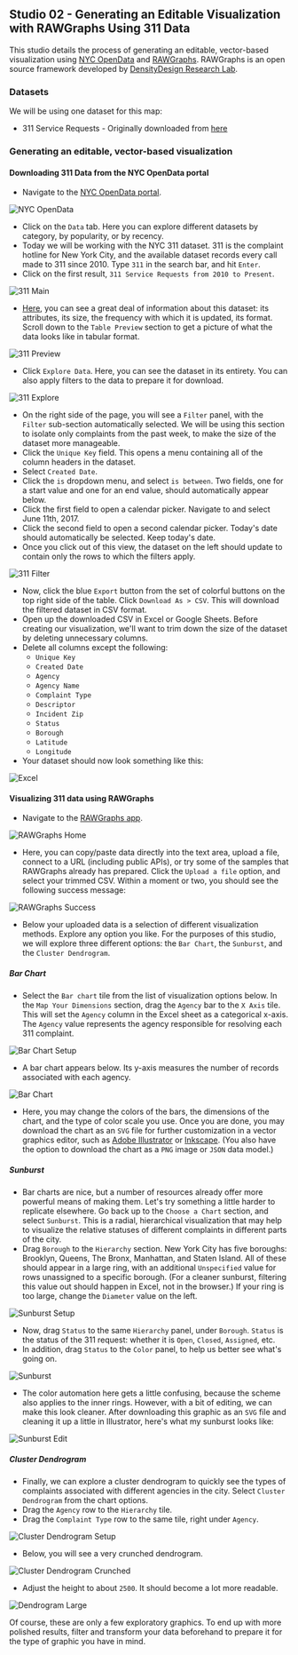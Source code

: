 ## Studio 02 - Generating an Editable Visualization with RAWGraphs Using 311 Data

This studio details the process of generating an editable, vector-based visualization using [NYC OpenData](https://opendata.cityofnewyork.us/) and [RAWGraphs](http://rawgraphs.io/). RAWGraphs is an open source framework developed by [DensityDesign Research Lab](http://www.densitydesign.org/).

### Datasets

We will be using one dataset for this map:

* 311 Service Requests - Originally downloaded from [here](https://data.cityofnewyork.us/Social-Services/311-Service-Requests-from-2010-to-Present/erm2-nwe9/data)

### Generating an editable, vector-based visualization
#### Downloading 311 Data from the NYC OpenData portal

* Navigate to the [NYC OpenData portal](https://opendata.cityofnewyork.us/).

![NYC OpenData](https://github.com/emilyfuhrman/datavis_design/blob/master/2017_Summer/Studios/Images/02/01_NYC_OpenData_Home.png)

* Click on the `Data` tab. Here you can explore different datasets by category, by popularity, or by recency. 
* Today we will be working with the NYC 311 dataset. 311 is the complaint hotline for New York City, and the available dataset records every call made to 311 since 2010. Type `311` in the search bar, and hit `Enter`. 
* Click on the first result, `311 Service Requests from 2010 to Present`.

![311 Main](https://github.com/emilyfuhrman/datavis_design/blob/master/2017_Summer/Studios/Images/02/02_311_Main.png)

* [Here](https://data.cityofnewyork.us/Social-Services/311-Service-Requests-from-2010-to-Present/erm2-nwe9), you can see a great deal of information about this dataset: its attributes, its size, the frequency with which it is updated, its format. Scroll down to the `Table Preview` section to get a picture of what the data looks like in tabular format.

![311 Preview](https://github.com/emilyfuhrman/datavis_design/blob/master/2017_Summer/Studios/Images/02/03_311_Preview.png)

* Click `Explore Data`. Here, you can see the dataset in its entirety. You can also apply filters to the data to prepare it for download.

![311 Explore](https://github.com/emilyfuhrman/datavis_design/blob/master/2017_Summer/Studios/Images/02/04_311_Explore.png)

* On the right side of the page, you will see a `Filter` panel, with the `Filter` sub-section automatically selected. We will be using this section to isolate only complaints from the past week, to make the size of the dataset more manageable.
* Click the `Unique Key` field. This opens a menu containing all of the column headers in the dataset. 
* Select `Created Date`.
* Click the `is` dropdown menu, and select `is between`. Two fields, one for a start value and one for an end value, should automatically appear below.
* Click the first field to open a calendar picker. Navigate to and select June 11th, 2017.
* Click the second field to open a second calendar picker. Today's date should automatically be selected. Keep today's date.
* Once you click out of this view, the dataset on the left should update to contain only the rows to which the filters apply.

![311 Filter](https://github.com/emilyfuhrman/datavis_design/blob/master/2017_Summer/Studios/Images/02/05_311_Filter_Date.png)

* Now, click the blue `Export` button from the set of colorful buttons on the top right side of the table. Click `Download As > CSV`. This will download the filtered dataset in CSV format.
* Open up the downloaded CSV in Excel or Google Sheets. Before creating our visualization, we'll want to trim down the size of the dataset by deleting unnecessary columns.
* Delete all columns except the following:
	* `Unique Key`
	* `Created Date`
	* `Agency`
	* `Agency Name`
	* `Complaint Type`
	* `Descriptor`
	* `Incident Zip`
	* `Status`
	* `Borough`
	* `Latitude`
	* `Longitude`
* Your dataset should now look something like this:

![Excel](https://github.com/emilyfuhrman/datavis_design/blob/master/2017_Summer/Studios/Images/02/06_Excel.png)

#### Visualizing 311 data using RAWGraphs

* Navigate to the [RAWGraphs app](http://app.rawgraphs.io/). 

![RAWGraphs Home](https://github.com/emilyfuhrman/datavis_design/blob/master/2017_Summer/Studios/Images/02/07_RAWGraphs_Home.png)

* Here, you can copy/paste data directly into the text area, upload a file, connect to a URL (including public APIs), or try some of the samples that RAWGraphs already has prepared. Click the `Upload a file` option, and select your trimmed CSV. Within a moment or two, you should see the following success message:

![RAWGraphs Success](https://github.com/emilyfuhrman/datavis_design/blob/master/2017_Summer/Studios/Images/02/08_RAWGraphs_Success.png)

* Below your uploaded data is a selection of different visualization methods. Explore any option you like. For the purposes of this studio, we will explore three different options: the `Bar Chart`, the `Sunburst`, and the `Cluster Dendrogram`.

##### Bar Chart

* Select the `Bar chart` tile from the list of visualization options below. In the `Map Your Dimensions` section, drag the `Agency` bar to the `X Axis` tile. This will set the `Agency` column in the Excel sheet as a categorical x-axis. The `Agency` value represents the agency responsible for resolving each 311 complaint.

![Bar Chart Setup](https://github.com/emilyfuhrman/datavis_design/blob/master/2017_Summer/Studios/Images/02/09_Bar_Chart_Setup.png)

* A bar chart appears below. Its y-axis measures the number of records associated with each agency. 

![Bar Chart](https://github.com/emilyfuhrman/datavis_design/blob/master/2017_Summer/Studios/Images/02/10_Bar_Chart.png)

* Here, you may change the colors of the bars, the dimensions of the chart, and the type of color scale you use. Once you are done, you may download the chart as an `SVG` file for further customization in a vector graphics editor, such as [Adobe Illustrator](http://www.adobe.com/products/illustrator.html) or [Inkscape](https://inkscape.org/en/). (You also have the option to download the chart as a `PNG` image or `JSON` data model.)

##### Sunburst

* Bar charts are nice, but a number of resources already offer more powerful means of making them. Let's try something a little harder to replicate elsewhere. Go back up to the `Choose a Chart` section, and select `Sunburst`. This is a radial, hierarchical visualization that may help to visualize the relative statuses of different complaints in different parts of the city.
* Drag `Borough` to the `Hierarchy` section. New York City has five boroughs: Brooklyn, Queens, The Bronx, Manhattan, and Staten Island. All of these should appear in a large ring, with an additional `Unspecified` value for rows unassigned to a specific borough. (For a cleaner sunburst, filtering this value out should happen in Excel, not in the browser.) If your ring is too large, change the `Diameter` value on the left.

![Sunburst Setup](https://github.com/emilyfuhrman/datavis_design/blob/master/2017_Summer/Studios/Images/02/11_Sunburst_Setup.png)

* Now, drag `Status` to the same `Hierarchy` panel, under `Borough`. `Status` is the status of the 311 request: whether it is `Open`, `Closed`, `Assigned`, etc. 
* In addition, drag `Status` to the `Color` panel, to help us better see what's going on.

![Sunburst](https://github.com/emilyfuhrman/datavis_design/blob/master/2017_Summer/Studios/Images/02/12_Sunburst.png)

* The color automation here gets a little confusing, because the scheme also applies to the inner rings. However, with a bit of editing, we can make this look cleaner. After downloading this graphic as an `SVG` file and cleaning it up a little in Illustrator, here's what my sunburst looks like:

![Sunburst Edit](https://github.com/emilyfuhrman/datavis_design/blob/master/2017_Summer/Studios/Images/02/13_Sunburst_Edit.png)

##### Cluster Dendrogram

* Finally, we can explore a cluster dendrogram to quickly see the types of complaints associated with different agencies in the city. Select `Cluster Dendrogram` from the chart options. 
* Drag the `Agency` row to the `Hierarchy` tile.
* Drag the `Complaint Type` row to the same tile, right under `Agency`. 

![Cluster Dendrogram Setup](https://github.com/emilyfuhrman/datavis_design/blob/master/2017_Summer/Studios/Images/02/14_Cluster_Dendrogram_Setup.png)

* Below, you will see a very crunched dendrogram.

![Cluster Dendrogram Crunched](https://github.com/emilyfuhrman/datavis_design/blob/master/2017_Summer/Studios/Images/02/15_Cluster_Dendrogram_Crunched.png)

* Adjust the height to about `2500`. It should become a lot more readable.

![Dendrogram Large](https://github.com/emilyfuhrman/datavis_design/blob/master/2017_Summer/Studios/Images/02/16_Dendrogram_Large.png) 

Of course, these are only a few exploratory graphics. To end up with more polished results, filter and transform your data beforehand to prepare it for the type of graphic you have in mind. 
